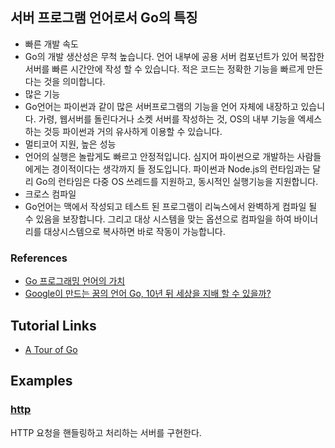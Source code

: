 ## 서버 프로그램 언어로서 Go의 특징

- 빠른 개발 속도
 -  Go의 개발 생산성은 무척 높습니다. 언어 내부에 공용 서버 컴포넌트가 있어 복잡한 서버를 빠른 시간안에 작성 할 수 있습니다. 적은 코드는 정확한 기능을 빠르게 만든다는 것을 의미합니다.
- 많은 기능
 - Go언어는 파이썬과 같이 많은 서버프로그램의 기능을 언어 자체에 내장하고 있습니다. 가령, 웹서버를 돌린다거나 소켓 서버를 작성하는 것, OS의 내부 기능을 엑세스하는 것등 파이썬과 거의 유사하게 이용할 수 있습니다.
- 멀티코어 지원, 높은 성능
 - 언어의 실행은 놀랍게도 빠르고 안정적입니다. 심지어 파이썬으로 개발하는 사람들에게는 경이적이다는 생각까지 들 정도입니다. 파이썬과 Node.js의 런타임과는 달리 Go의 런타임은 다중 OS 쓰레드를 지원하고, 동시적인 실행기능을 지원합니다.
- 크로스 컴파일
 - Go언어는 맥에서 작성되고 테스트 된 프로그램이 리눅스에서 완벽하게 컴파일 될 수 있음을 보장합니다. 그리고 대상 시스템을 맞는 옵션으로 컴파일을 하여 바이너리를 대상시스템으로 복사하면 바로 작동이 가능합니다.

### References

- [Go 프로그래밍 언어의 가치](http://younghoonhong.blogspot.kr/2013/09/go.html)
- [Google이 만드는 꿈의 언어 Go, 10년 뒤 세상을 지배 할 수 있을까?](http://apps.iamday.net/apps/talk/662/view.iamday?con=iphone)

## Tutorial Links

- [A Tour of Go](http://go-tour-kr.appspot.com/#1)

## Examples

### [http](Examples/http)

HTTP 요청을 핸들링하고 처리하는 서버를 구현한다.
